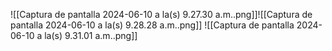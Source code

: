 
![[Captura de pantalla 2024-06-10 a la(s) 9.27.30 a.m..png]]![[Captura de pantalla 2024-06-10 a la(s) 9.28.28 a.m..png]]
![[Captura de pantalla 2024-06-10 a la(s) 9.31.01 a.m..png]]
